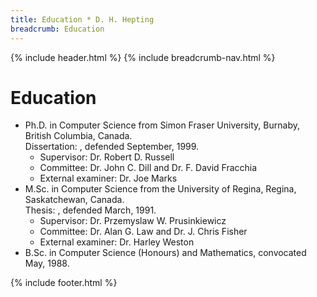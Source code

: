 ```yaml
---
title: Education * D. H. Hepting
breadcrumb: Education
---
```

{% include header.html %}
{% include breadcrumb-nav.html %}

<h1>
	Education
</h1>
		<ul>
			<li>
				Ph.D. in Computer Science from Simon Fraser University, 
				Burnaby, British Columbia, Canada.<br />
				Dissertation: 
				<!--
				<a href="../research/scholarly.html#1999-12-T-NewParadigm">
					A New Paradigm for Exploration in Computer-aided Visualization
				</a>-->, 
				defended September, 1999.<br />
				<ul>
					<li>Supervisor: Dr. Robert D. Russell</li>
					<li>Committee: Dr. John C. Dill and Dr. F. David Fracchia</li>
					<li>External examiner: Dr. Joe Marks</li>
				</ul>
			</li>
			<li>
				M.Sc. in Computer Science from the University of Regina,
				Regina, Saskatchewan, Canada.<br />
				Thesis: 
				<!--
				<a href="../research/scholarly.html#1991-03-T-ApproxVisIFS">
					Approximation and Visualization of Sets Defined by Iterated Function Systems
				</a>-->, 
				defended March, 1991.<br />
				<ul>
					<li>Supervisor: Dr. Przemyslaw W. Prusinkiewicz</li>
					<li>Committee: Dr. Alan G. Law and Dr. J. Chris Fisher</li>
					<li>External examiner: Dr. Harley Weston</li>
				</ul>
			</li>
			<li>
				B.Sc. in Computer Science (Honours) and Mathematics, convocated May, 1988.
			</li>
		</ul>
{% include footer.html %}
